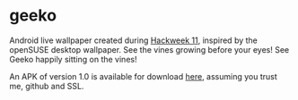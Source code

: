 geeko
=====

Android live wallpaper created during [Hackweek 11](https://hackweek.suse.com/),
inspired by the openSUSE desktop wallpaper.  See the vines growing before
your eyes!  See Geeko happily sitting on the vines!

An APK of version 1.0 is available for download
[here](https://github.com/tserong/geeko/wiki/geeko.apk), assuming you trust me, github and SSL.
